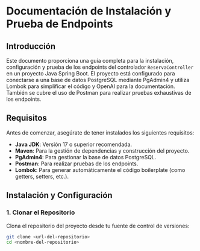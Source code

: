 # Documentación de Instalación y Prueba de Endpoints

## Introducción

Este documento proporciona una guía completa para la instalación, configuración y prueba de los endpoints del controlador `ReservaController` en un proyecto Java Spring Boot. El proyecto está configurado para conectarse a una base de datos PostgreSQL mediante PgAdmin4 y utiliza Lombok para simplificar el código y OpenAI para la documentación. También se cubre el uso de Postman para realizar pruebas exhaustivas de los endpoints.

## Requisitos

Antes de comenzar, asegúrate de tener instalados los siguientes requisitos:

- **Java JDK**: Versión 17 o superior recomendada.
- **Maven**: Para la gestión de dependencias y construcción del proyecto.
- **PgAdmin4**: Para gestionar la base de datos PostgreSQL.
- **Postman**: Para realizar pruebas de los endpoints.
- **Lombok**: Para generar automáticamente el código boilerplate (como getters, setters, etc.).

## Instalación y Configuración

### 1. Clonar el Repositorio

Clona el repositorio del proyecto desde tu fuente de control de versiones:

```bash
git clone <url-del-repositorio>
cd <nombre-del-repositorio>
